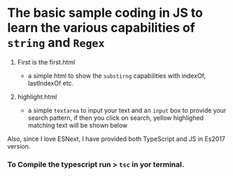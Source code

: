 # The basic sample coding in JS to learn the various capabilities of `string` and `Regex`

1. First is the first.html
    - a simple html to show the `substirng` capabilities with indexOf, lastIndexOf etc.

2. highlight.html
    - a simple `textarea` to input your text and an `input` box to provide your search pattern, if then you click on
      search, yellow highlighed matching text will be shown below

Also, since I love ESNext, I have provided both TypeScript and JS in Es2017 version.

### To Compile the typescript run > `tsc` in yor terminal.
